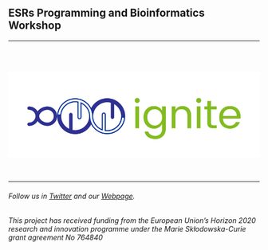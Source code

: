 
## ESRs Programming and Bioinformatics Workshop 
---
<br />
<br />

![](./assets/igni2.jpg)

<br />

---

###### Follow us in [Twitter](https://twitter.com/itn_ignite) and our [Webpage](http://www.itn-ignite.eu/). 

###### This project has received funding from the European Union’s Horizon 2020 research and innovation programme under the Marie Skłodowska-Curie grant agreement No 764840

